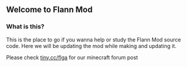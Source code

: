 ## Welcome to Flann Mod

### What is this?
This is the place to go if you wanna help or study the Flann Mod source code.
Here we will be updating the mod while making and updating it.

Please check [tiny.cc/flga](http://tiny.cc/flga) for our minecraft forum post